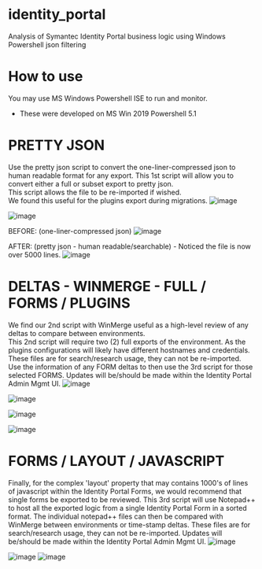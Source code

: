 # identity_portal
Analysis of Symantec Identity Portal business logic using Windows Powershell json filtering

# How to use
You may use MS Windows Powershell ISE to run and monitor.
- These were developed on MS Win 2019 Powershell 5.1


# PRETTY JSON
Use the pretty json script to convert the one-liner-compressed json to human readable format for any export.
This 1st script will allow you to convert either a full or subset export to pretty json.   
This script allows the file to be re-imported if wished.   
We found this useful for the plugins export during migrations.
![image](https://github.com/user-attachments/assets/0276263d-3f9a-4a5d-977d-18aa037983b5)

![image](https://github.com/user-attachments/assets/ec7ca209-cc13-4e9e-ae86-23a88f90e9fd)

BEFORE:  (one-liner-compressed json)
![image](https://github.com/user-attachments/assets/7213dfd1-5516-4582-a248-ee29c37dd6ab)

AFTER:  (pretty json - human readable/searchable) - Noticed the file is now over 5000 lines.
![image](https://github.com/user-attachments/assets/e2a2efd6-f287-4a75-bfda-3c179e6a9ecf)


# DELTAS - WINMERGE - FULL / FORMS / PLUGINS

We find our 2nd script with WinMerge useful as a high-level review of any deltas to compare between environments.  
This 2nd script will require two (2) full exports of the environment.
As the plugins configurations will likely have different hostnames and credentials.
These files are for search/research usage, they can not be re-imported.   
Use the information of any FORM deltas to then use the 3rd script for those selected FORMS.
Updates will be/should be made within the Identity Portal Admin Mgmt UI.
![image](https://github.com/user-attachments/assets/f034fb6d-c28c-47d7-af1a-f1cb22154cf3)

![image](https://github.com/user-attachments/assets/cb9722d9-9c7a-444b-a06d-17de14d1a20e)

![image](https://github.com/user-attachments/assets/2eec6951-464e-4d25-b2a7-093206e6aa08)

![image](https://github.com/user-attachments/assets/2631c181-f3d8-44fc-ab73-8c0014f8e058)



# FORMS / LAYOUT / JAVASCRIPT

Finally, for the complex 'layout' property that may contains 1000's of lines of javascript within the Identity Portal Forms, we would recommend that single forms be exported to be reviewed.
This 3rd script will use Notepad++ to host all the exported logic from a single Identity Portal Form in a sorted format.
The individual notepad++ files can then be compared with WinMerge between environments or time-stamp deltas.
These files are for search/research usage, they can not be re-imported.
Updates will be/should be made within the Identity Portal Admin Mgmt UI.
![image](https://github.com/user-attachments/assets/39230268-22b5-4b13-b128-c4bc8eb700bc)

![image](https://github.com/user-attachments/assets/9ca2528e-2d6f-4672-b61f-4d177557c092)
![image](https://github.com/user-attachments/assets/b1ec47a8-4d15-486e-af24-a3fb6a65b5db)


